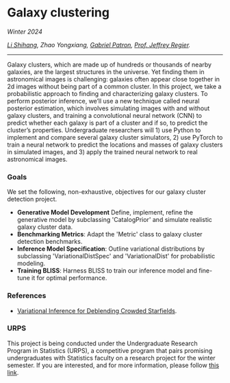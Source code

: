 # Galaxy clustering
*Winter 2024*

*[Li Shihang](https://www.linkedin.com/in/shihang-li-2b69251ba/), Zhao Yongxiang, [Gabriel Patron](https://lsa.umich.edu/stats/people/phd-students/gapatron.html), [Prof. Jeffrey Regier](https://regier.stat.lsa.umich.edu/).*

----------------------------------------------------------------------------------------------------------------------

Galaxy clusters, which are made up of hundreds or thousands of nearby galaxies, are the largest structures in the universe. Yet finding them in astronomical images is challenging: galaxies often appear close together in 2d images without being part of a common cluster. In this project, we take a probabilistic approach to finding and characterizing galaxy clusters. To perform posterior inference, we’ll use a new technique called neural posterior estimation, which involves simulating images with and without galaxy clusters, and training a convolutional neural network (CNN) to predict whether each galaxy is part of a cluster and if so, to predict the cluster’s properties. Undergraduate researchers will 1) use Python to implement and compare several galaxy cluster simulators, 2) use PyTorch to train a neural network to predict the locations and masses of galaxy clusters in simulated images, and 3) apply the trained neural network to real astronomical images.


### Goals
We set the following, non-exhaustive, objectives for our galaxy cluster detection project.
- **Generative Model Development** Define, implement, refine the generative model by subclassing 'CatalogPrior' and simulate realistic galaxy cluster data.
- **Benchmarking Metrics**: Adapt the 'Metric' class to  galaxy cluster detection benchmarks.
- **Inference Model Specification**: Outline variational distributions by subclassing 'VariationalDistSpec' and 'VariationalDist' for probabilistic modeling.
- **Training BLISS**: Harness BLISS to train our inference model and fine-tune it for optimal performance. 

### References
- [Variational Inference for Deblending Crowded Starfields](https://arxiv.org/pdf/2102.02409.pdf).


### URPS
This project is being conducted under the Undergraduate Research Program in Statistics (URPS), a competitive program that pairs promising undergraduates with Statistics faculty on a research project for the winter semester. If you are interested, and for more information, please follow [this link](https://lsa.umich.edu/stats/undergraduate-students/undergraduate-research-opportunities-.html).
